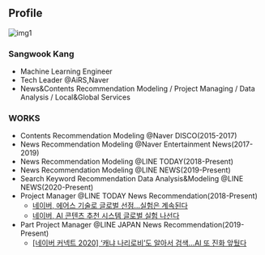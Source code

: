 ## Profile

![img1](https://avatars.githubusercontent.com/u/16659029?s=460&u=ff55d9711ecea357a02339206ba46cf67b067130&v=4)

### Sangwook Kang
- Machine Learning Engineer
- Tech Leader @AiRS,Naver
- News&Contents Recommendation Modeling / Project Managing / Data Analysis / Local&Global Services


### WORKS
* Contents Recommendation Modeling @Naver DISCO(2015-2017)
* News Recommendation Modeling @Naver Entertainment News(2017-2019)
* News Recommendation Modeling @LINE TODAY(2018-Present)
* News Recommendation Modeling @LINE NEWS(2019-Present)
* Search Keyword Recommendation Data Analysis&Modeling @LINE NEWS(2020-Present)
* Project Manager @LINE TODAY News Recommendation(2018-Present)
  - [네이버, 에어스 기술로 글로벌 선점…실험은 계속된다](http://asq.kr/xxqr7xBm)
  - [네이버, AI 콘텐츠 추천 시스템 글로벌 실험 나선다](http://asq.kr/GkoryDj)
* Part Project Manager @LINE JAPAN News Recommendation(2019-Present)
  - [[네이버 커넥트 2020] ‘캐냐 나리로비’도 알아서 검색…AI 또 진화 앞뒀다](http://asq.kr/4LB8Vo1)
